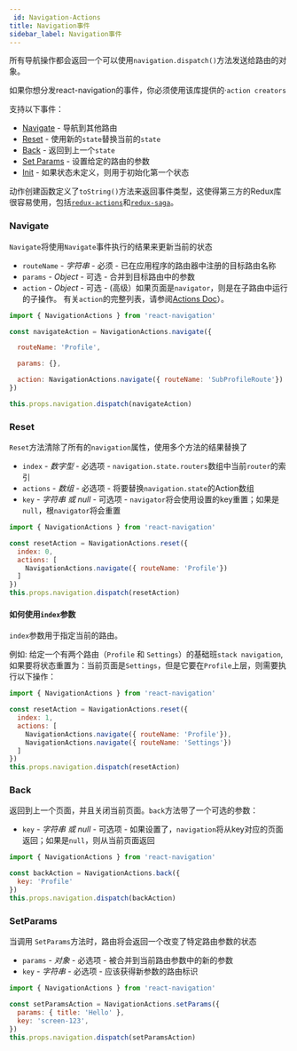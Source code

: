 ```yaml
---
 id: Navigation-Actions
title: Navigation事件
sidebar_label: Navigation事件
---
```


<!-- # Navigation Actions -->

所有导航操作都会返回一个可以使用`navigation.dispatch()`方法发送给路由的对象。

如果你想分发react-navigation的事件，你必须使用该库提供的·`action creators`

支持以下事件：

* [Navigate](#Navigate) - 导航到其他路由
* [Reset](#Reset) - 使用新的`state`替换当前的`state`
* [Back](#Back) - 返回到上一个`state`
* [Set Params](#SetParams) - 设置给定的路由的参数
* [Init](#Init) - 如果状态未定义，则用于初始化第一个状态

动作创建函数定义了`toString()`方法来返回事件类型，这使得第三方的Redux库很容易使用，包括[`redux-actions`](https://github.com/reduxactions/redux-actions)和[`redux-saga`](https://github.com/redux-saga/redux-saga)。

### Navigate
`Navigate`将使用`Navigate`事件执行的结果来更新当前的状态

- `routeName` - *字符串* - 必须 - 已在应用程序的路由器中注册的目标路由名称
- `params` - *Object* - 可选 - 合并到目标路由中的参数
- `action` - *Object* - 可选 - (高级）如果页面是`navigator`，则是在子路由中运行的子操作。 有关`action`的完整列表，请参阅[Actions Doc](/docs/Navigation-Actions)）。

```js
import { NavigationActions } from 'react-navigation'

const navigateAction = NavigationActions.navigate({

  routeName: 'Profile',

  params: {},

  action: NavigationActions.navigate({ routeName: 'SubProfileRoute'})
})

this.props.navigation.dispatch(navigateAction)

```

### Reset
`Reset`方法清除了所有的`navigation`属性，使用多个方法的结果替换了

- `index` - *数字型* - 必选项 - `navigation.state.routers`数组中当前`router`的索引
- `actions` - *数组* - 必选项 - 将要替换`navigation.state`的Action数组
- `key` - *字符串 或 null* - 可选项 - `navigator`将会使用设置的key重置；如果是`null`，根`navigator`将会重置

```js
import { NavigationActions } from 'react-navigation'

const resetAction = NavigationActions.reset({
  index: 0,
  actions: [
    NavigationActions.navigate({ routeName: 'Profile'})
  ]
})
this.props.navigation.dispatch(resetAction)

```
#### 如何使用`index`参数
`index`参数用于指定当前的路由。

例如: 给定一个有两个路由（`Profile` 和 `Settings`）的基础班`stack navigation`,如果要将状态重置为：当前页面是`Settings`，但是它要在`Profile`上层，则需要执行以下操作：

```js
import { NavigationActions } from 'react-navigation'

const resetAction = NavigationActions.reset({
  index: 1,
  actions: [
    NavigationActions.navigate({ routeName: 'Profile'}),
    NavigationActions.navigate({ routeName: 'Settings'})
  ]
})
this.props.navigation.dispatch(resetAction)

```

### Back
返回到上一个页面，并且关闭当前页面。`back`方法带了一个可选的参数：
- `key` - *字符串 或 null* - 可选项 - 如果设置了，`navigation`将从key对应的页面返回；如果是`null`，则从当前页面返回

```js
import { NavigationActions } from 'react-navigation'

const backAction = NavigationActions.back({
  key: 'Profile'
})
this.props.navigation.dispatch(backAction)

```

### SetParams
当调用 `SetParams`方法时，路由将会返回一个改变了特定路由参数的状态

- `params` - *对象* - 必选项 - 被合并到当前路由参数中的新的参数
- `key` - *字符串* - 必选项 - 应该获得新参数的路由标识

```js
import { NavigationActions } from 'react-navigation'

const setParamsAction = NavigationActions.setParams({
  params: { title: 'Hello' },
  key: 'screen-123',
})
this.props.navigation.dispatch(setParamsAction)

```
